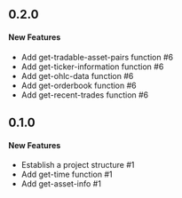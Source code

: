 ## 0.2.0

#### New Features

  - Add get-tradable-asset-pairs function #6
  - Add get-ticker-information function #6
  - Add get-ohlc-data function #6
  - Add get-orderbook function #6
  - Add get-recent-trades function #6


## 0.1.0

#### New Features

  - Establish a project structure #1
  - Add get-time function #1
  - Add get-asset-info #1
